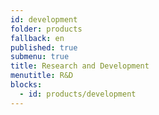 ```yaml
---
id: development
folder: products
fallback: en
published: true
submenu: true
title: Research and Development
menutitle: R&D
blocks:
  - id: products/development
---
```

